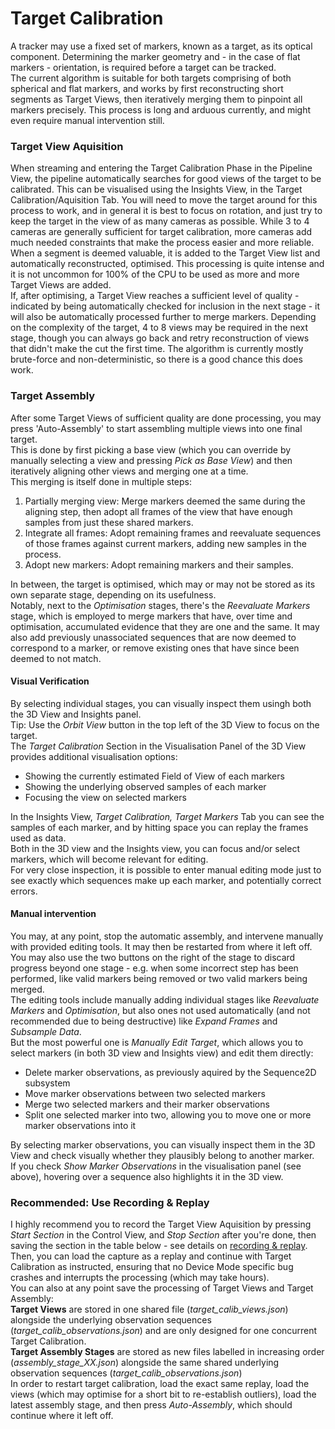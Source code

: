 # Target Calibration
A tracker may use a fixed set of markers, known as a target, as its optical component.
Determining the marker geometry and - in the case of flat markers - orientation, is required before a target can be tracked. <br>
The current algorithm is suitable for both targets comprising of both spherical and flat markers, and works by first reconstructing short segments as Target Views, then iteratively merging them to pinpoint all markers precisely.
This process is long and arduous currently, and might even require manual intervention still.

### Target View Aquisition
When streaming and entering the Target Calibration Phase in the Pipeline View, the pipeline automatically searches for good views of the target to be calibrated.
This can be visualised using the Insights View, in the Target Calibration/Aquisition Tab.
You will need to move the target around for this process to work, and in general it is best to focus on rotation, and just try to keep the target in the view of as many cameras as possible.
While 3 to 4 cameras are generally sufficient for target calibration, more cameras add much needed constraints that make the process easier and more reliable. <br>
When a segment is deemed valuable, it is added to the Target View list and automatically reconstructed, optimised.
This processing is quite intense and it is not uncommon for 100% of the CPU to be used as more and more Target Views are added. <br>
If, after optimising, a Target View reaches a sufficient level of quality - indicated by being automatically checked for inclusion in the next stage - it will also be automatically processed further to merge markers.
Depending on the complexity of the target, 4 to 8 views may be required in the next stage, though you can always go back and retry reconstruction of views that didn't make the cut the first time.
The algorithm is currently mostly brute-force and non-deterministic, so there is a good chance this does work.

### Target Assembly
After some Target Views of sufficient quality are done processing, you may press 'Auto-Assembly' to start assembling multiple views into one final target. <br>
This is done by first picking a base view (which you can override by manually selecting a view and pressing *Pick as Base View*) and then iteratively aligning other views and merging one at a time. <br>
This merging is itself done in multiple steps: <br>
1. Partially merging view: Merge markers deemed the same during the aligning step, then adopt all frames of the view that have enough samples from just these shared markers.
2. Integrate all frames: Adopt remaining frames and reevaluate sequences of those frames against current markers, adding new samples in the process.
3. Adopt new markers: Adopt remaining markers and their samples.

In between, the target is optimised, which may or may not be stored as its own separate stage, depending on its usefulness. <br>
Notably, next to the *Optimisation* stages, there's the *Reevaluate Markers* stage, which is employed to merge markers that have, over time and optimisation, accumulated evidence that they are one and the same.
It may also add previously unassociated sequences that are now deemed to correspond to a marker, or remove existing ones that have since been deemed to not match.

#### Visual Verification
By selecting individual stages, you can visually inspect them usingh both the 3D View and Insights panel. <br>
Tip: Use the *Orbit View* button in the top left of the 3D View to focus on the target. <br>
The *Target Calibration* Section in the Visualisation Panel of the 3D View provides additional visualisation options:
- Showing the currently estimated Field of View of each markers
- Showing the underlying observed samples of each marker
- Focusing the view on selected markers

In the Insights View, *Target Calibration, Target Markers* Tab you can see the samples of each marker, and by hitting space you can replay the frames used as data. <br>
Both in the 3D view and the Insights view, you can focus and/or select markers, which will become relevant for editing. <br>
For very close inspection, it is possible to enter manual editing mode just to see exactly which sequences make up each marker, and potentially correct errors.

#### Manual intervention
You may, at any point, stop the automatic assembly, and intervene manually with provided editing tools.
It may then be restarted from where it left off. <br>
You may also use the two buttons on the right of the stage to discard progress beyond one stage - e.g. when some incorrect step has been performed, like valid markers being removed or two valid markers being merged. <br>
The editing tools include manually adding individual stages like *Reevaluate Markers* and *Optimisation*, but also ones not used automatically (and not recommended due to being destructive) like *Expand Frames* and *Subsample Data*. <br>
But the most powerful one is *Manually Edit Target*, which allows you to select markers (in both 3D view and Insights view) and edit them directly:
- Delete marker observations, as previously aquired by the Sequence2D subsystem
- Move marker observations between two selected markers
- Merge two selected markers and their marker observations
- Split one selected marker into two, allowing you to move one or more marker observations into it

By selecting marker observations, you can visually inspect them in the 3D View and check visually whether they plausibly belong to another marker. <br>
If you check *Show Marker Observations* in the visualisation panel (see above), hovering over a sequence also highlights it in the 3D view.

### Recommended: Use Recording & Replay
I highly recommend you to record the Target View Aquisition by pressing *Start Section* in the Control View, and *Stop Section* after you're done, then saving the section in the table below - see details on [recording & replay](operating.md#recording-replay).
Then, you can load the capture as a replay and continue with Target Calibration as instructed, ensuring that no Device Mode specific bug crashes and interrupts the processing (which may take hours). <br>
You can also at any point save the processing of Target Views and Target Assembly: <br>
**Target Views** are stored in one shared file (*target_calib_views.json*) alongside the underlying observation sequences (*target_calib_observations.json*) and are only designed for one concurrent Target Calibration. <br>
**Target Assembly Stages** are stored as new files labelled in increasing order (*assembly_stage_XX.json*) alongside the same shared underlying observation sequences (*target_calib_observations.json*) <br>
In order to restart target calibration, load the exact same replay, load the views (which may optimise for a short bit to re-establish outliers), load the latest assembly stage, and then press *Auto-Assembly*, which should continue where it left off.
